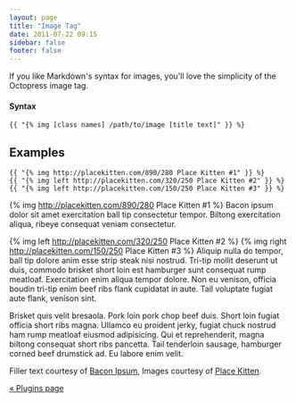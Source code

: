 ```yaml
---
layout: page
title: "Image Tag"
date: 2011-07-22 09:15
sidebar: false
footer: false
---
```


If you like Markdown's syntax for images, you'll love the simplicity of the Octopress image tag.

#### Syntax

    {{ "{% img [class names] /path/to/image [title text]" }} %}

## Examples

    {{ "{% img http://placekitten.com/890/280 Place Kitten #1" }} %}
    {{ "{% img left http://placekitten.com/320/250 Place Kitten #2" }} %}
    {{ "{% img left http://placekitten.com/150/250 Place Kitten #3" }} %}

{% img http://placekitten.com/890/280 Place Kitten #1 %}
Bacon ipsum dolor sit amet exercitation ball tip consectetur tempor. Biltong exercitation aliqua, ribeye consequat veniam consectetur.

{% img left http://placekitten.com/320/250 Place Kitten #2 %}
{% img right http://placekitten.com/150/250 Place Kitten #3 %}
Aliquip nulla do tempor, ball tip dolore anim esse strip steak nisi nostrud. Tri-tip mollit deserunt ut duis, commodo brisket short loin est hamburger sunt consequat rump meatloaf. Exercitation enim aliqua tempor dolore. Non eu venison, officia boudin tri-tip enim beef ribs flank cupidatat in aute. Tail voluptate fugiat aute flank, venison sint.

Brisket quis velit bresaola. Pork loin pork chop beef duis. Short loin fugiat officia short ribs magna. Ullamco eu proident jerky, fugiat chuck nostrud ham rump meatloaf eiusmod adipisicing. Qui et reprehenderit, magna biltong consequat short ribs pancetta. Tail tenderloin sausage, hamburger corned beef drumstick ad. Eu labore enim velit.

Filler text courtesy of [Bacon Ipsum](http://baconipsum.com), Images courtesy of [Place Kitten](http://placekitten.com).

[&laquo; Plugins page](/docs/plugins)
